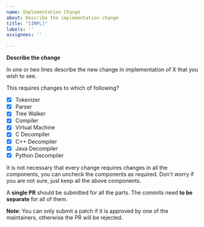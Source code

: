 ```yaml
---
name: Implementation Change
about: Describe the implementation change
title: "[IMPL]"
labels: ''
assignees: ''

---
```


**Describe the change**

In one or two lines describe the new change in implementation of X that you wish to see.

This requires changes to which of following?

- [x] Tokenizer
- [x] Parser
- [x] Tree Walker
- [x] Compiler
- [x] Virtual Machine
- [x] C Decompiler
- [x] C++ Decompiler
- [x] Java Decompiler
- [x] Python Decompiler

It is not necessary that every change requires changes in all the components, you can uncheck the components as required. Don't worry if you are not sure, just keep all the above components.

A **single PR** should be submitted for all the parts. The commits need **to be separate** for all of them.

**Note**: You can only submit a patch if it is approved by one of the maintainers, otherwise the PR will be rejected.
